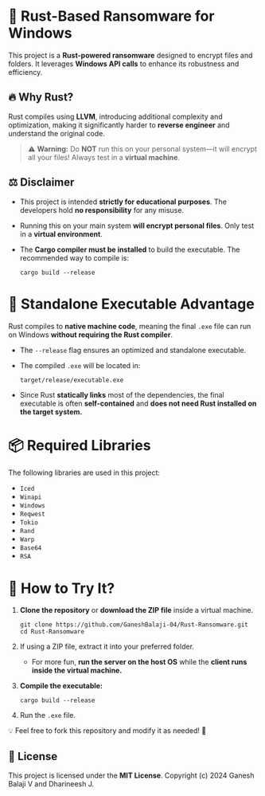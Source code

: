 # 🚀 Rust-Based Ransomware for Windows  
This project is a **Rust-powered ransomware** designed to encrypt files and folders. It leverages **Windows API calls** to enhance its robustness and efficiency.  

## 🔥 Why Rust?  
Rust compiles using **LLVM**, introducing additional complexity and optimization, making it significantly harder to **reverse engineer** and understand the original code.  

> ⚠️ **Warning:** Do **NOT** run this on your personal system—it will encrypt all your files! Always test in a **virtual machine**.  

## ⚖️ Disclaimer  
- This project is intended **strictly for educational purposes**. The developers hold **no responsibility** for any misuse.  
- Running this on your main system **will encrypt personal files**. Only test in a **virtual environment**.  
- The **Cargo compiler must be installed** to build the executable. The recommended way to compile is:  

  ```
  cargo build --release
  ```

# 🚀 Standalone Executable Advantage
Rust compiles to **native machine code**, meaning the final `.exe` file can run on Windows **without requiring the Rust compiler**.

- The `--release` flag ensures an optimized and standalone executable.

- The compiled `.exe` will be located in:
  ```
  target/release/executable.exe
  ```

- Since Rust **statically links** most of the dependencies, the final executable is often **self-contained** and **does not need Rust installed on the target system.**

# 📦 Required Libraries
The following libraries are used in this project:
- `Iced`
- `Winapi`
- `Windows`
- `Reqwest`
- `Tokio`
- `Rand`
- `Warp`
- `Base64`
- `RSA`

# 🚀 How to Try It?

1. **Clone the repository** or **download the ZIP file** inside a virtual machine.
    ```
    git clone https://github.com/GaneshBalaji-04/Rust-Ransomware.git
    cd Rust-Ransomware
    ```

2. If using a ZIP file, extract it into your preferred folder.
    - For more fun, **run the server on the host OS** while the **client runs inside the virtual machine.**

3. **Compile the executable:**
    ```
    cargo build --release
    ```

4. Run the `.exe` file.

💡 Feel free to fork this repository and modify it as needed! 🎯

## 📝 License  

This project is licensed under the **MIT License**. 
Copyright (c) 2024 Ganesh Balaji V and Dharineesh J.